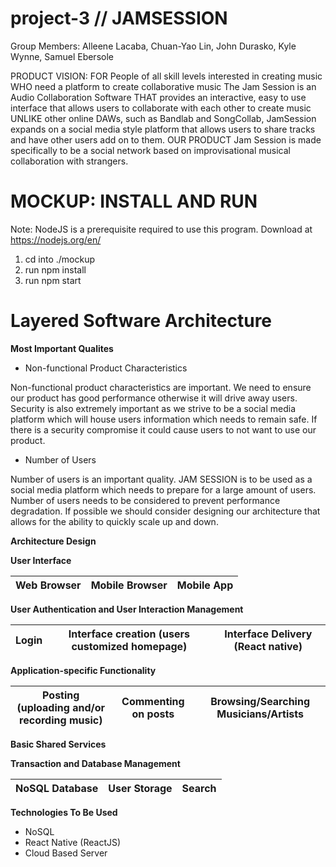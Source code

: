 # project-3 // JAMSESSION
Group Members: Alleene Lacaba, Chuan-Yao Lin, John Durasko, Kyle Wynne, Samuel Ebersole


PRODUCT VISION:
FOR People of all skill levels interested in creating music 
WHO need a platform to create collaborative music The Jam Session is an Audio Collaboration Software 
THAT provides an interactive, easy to use interface that allows users to collaborate with each other to create music 
UNLIKE other online DAWs, such as Bandlab and SongCollab,
JamSession expands on a social media style platform that allows users to share tracks and have other users add on to them. 
OUR PRODUCT Jam Session is made specifically to be a social network based on improvisational musical collaboration with strangers.

# MOCKUP: INSTALL AND RUN
Note: NodeJS is a prerequisite required to use this program. Download at https://nodejs.org/en/

1. cd into ./mockup
2. run npm install
3. run npm start


# Layered Software Architecture

**Most Important Qualites**
- Non-functional Product Characteristics

Non-functional product characteristics are important. We need to ensure our product has good performance otherwise it will drive away users. Security is also extremely      important as we strive to be a social media platform which will house users information which needs to remain safe. If there is a security compromise it could cause users to not want to use our product.

- Number of Users

Number of users is an important quality. JAM SESSION is to be used as a social media platform which needs to prepare for a large amount of users. Number of users needs to be considered to prevent performance degradation. If possible we should consider designing our architecture that allows for the ability to quickly scale up and down.

**Architecture Design**

**User Interface**

 | Web Browser | Mobile Browser | Mobile App |
 | :-: | :-: | :-: |
 
**User Authentication and User Interaction Management**

 | Login | Interface creation (users customized homepage) | Interface Delivery (React native) |
 | :-: | :-: | :-: |
 
**Application-specific Functionality**

 | Posting (uploading and/or recording music) | Commenting on posts | Browsing/Searching Musicians/Artists |
 | :-: | :-: | :-: |

**Basic Shared Services**

**Transaction and Database Management**

| NoSQL Database | User Storage | Search |
| :-: | :-: | :-: |

**Technologies To Be Used**
- NoSQL
- React Native (ReactJS)
- Cloud Based Server
